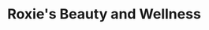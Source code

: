 ---
title: "Roxie's Beauty and Wellness"
url: /grantham/roxies-beauty-and-wellness/
shop: beauty
---